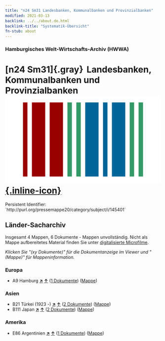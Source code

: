 ```yaml
---
title: "n24 Sm31 Landesbanken, Kommunalbanken und Provinzialbanken"
modified: 2021-03-13
backlink: ../../about.de.html
backlink-title: "Systematik-Übersicht"
fn-stub: about
---
```


### Hamburgisches Welt-Wirtschafts-Archiv (HWWA)

# [n24 Sm31]{.gray}&#8201; Landesbanken, Kommunalbanken und Provinzialbanken &#160; [![Wikidata](/images/Wikidata-logo.svg "Wikidata"){.inline-icon}](http://www.wikidata.org/entity/Q104711052)

<div class="hint">Persistent Identifier: `http://purl.org/pressemappe20/category/subject/i/145401`</div>







## Länder-Sacharchiv




Insgesamt 4 Mappen, 6 Dokumente - Mappen unvollständig.
Nicht als Mappe aufbereitetes Material finden Sie unter [digitalisierte Microfilme](/film/h1_sh.de.html).

_Klicken Sie "(xy Dokumente)" für die Dokumentanzeige im Viewer und "(Mappe)" für Mappeninformation._




### Europa

- A9 Hamburg [**&nearr;**](../../../geo/i/140905/about.de.html "Hamburg (alle Mappen)") [**&uarr;**](../../../geo/about.de.html#A9 "Ländersystematik") (<a href="https://pm20.zbw.eu/iiifview/folder/sh/140905,145401" title="über: Hamburg : Landesbanken, Kommunalbanken und Provinzialbanken" target="_blank">1 Dokumente</a>) ([Mappe](../../../../folder/sh/1409xx/140905/1454xx/145401/about.de.html))

### Asien

- B21 Türkei (1923 -) [**&nearr;**](../../../geo/i/141111/about.de.html "Türkei (1923 -) (alle Mappen)") [**&uarr;**](../../../geo/about.de.html#B21 "Ländersystematik") (<a href="https://pm20.zbw.eu/iiifview/folder/sh/141111,145401" title="über: Türkei (1923 -) : Landesbanken, Kommunalbanken und Provinzialbanken" target="_blank">2 Dokumente</a>) ([Mappe](../../../../folder/sh/1411xx/141111/1454xx/145401/about.de.html))
- B111 Japan [**&nearr;**](../../../geo/i/141272/about.de.html "Japan (alle Mappen)") [**&uarr;**](../../../geo/about.de.html#B111 "Ländersystematik") (<a href="https://pm20.zbw.eu/iiifview/folder/sh/141272,145401" title="über: Japan : Landesbanken, Kommunalbanken und Provinzialbanken" target="_blank">2 Dokumente</a>) ([Mappe](../../../../folder/sh/1412xx/141272/1454xx/145401/about.de.html))

### Amerika

- E86 Argentinien [**&nearr;**](../../../geo/i/141692/about.de.html "Argentinien (alle Mappen)") [**&uarr;**](../../../geo/about.de.html#E86 "Ländersystematik") (<a href="https://pm20.zbw.eu/iiifview/folder/sh/141692,145401" title="über: Argentinien : Landesbanken, Kommunalbanken und Provinzialbanken" target="_blank">1 Dokumente</a>) ([Mappe](../../../../folder/sh/1416xx/141692/1454xx/145401/about.de.html))








